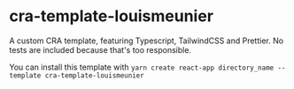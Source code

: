 # cra-template-louismeunier

A custom CRA template, featuring Typescript, TailwindCSS and Prettier. No tests are included because that's too responsible.

You can install this template with `yarn create react-app directory_name --template cra-template-louismeunier`